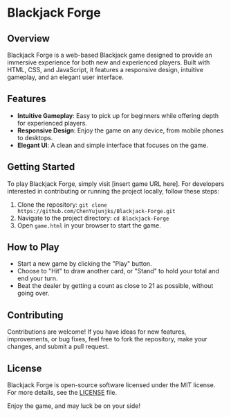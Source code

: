 # Blackjack Forge

## Overview
Blackjack Forge is a web-based Blackjack game designed to provide an immersive experience for both new and experienced players. Built with HTML, CSS, and JavaScript, it features a responsive design, intuitive gameplay, and an elegant user interface.

## Features
- **Intuitive Gameplay**: Easy to pick up for beginners while offering depth for experienced players.
- **Responsive Design**: Enjoy the game on any device, from mobile phones to desktops.
- **Elegant UI**: A clean and simple interface that focuses on the game.

## Getting Started
To play Blackjack Forge, simply visit [insert game URL here]. For developers interested in contributing or running the project locally, follow these steps:

1. Clone the repository:
`git clone https://github.com/ChenYujunjks/Blackjack-Forge.git`
2. Navigate to the project directory:
`cd Blackjack-Forge`
3. Open `game.html` in your browser to start the game.

## How to Play
- Start a new game by clicking the "Play" button.
- Choose to "Hit" to draw another card, or "Stand" to hold your total and end your turn.
- Beat the dealer by getting a count as close to 21 as possible, without going over.

## Contributing
Contributions are welcome! If you have ideas for new features, improvements, or bug fixes, feel free to fork the repository, make your changes, and submit a pull request.

## License
Blackjack Forge is open-source software licensed under the MIT license. For more details, see the [LICENSE](LICENSE) file.

Enjoy the game, and may luck be on your side!
